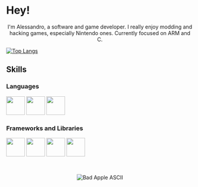 <h1>Hey!</h1>
<p align="center">I'm Alessandro, a software and game developer. I really enjoy modding and hacking games, especially Nintendo ones. Currently focused on ARM and C.</p>

<p>
  <a href="https://github.com/CardinalSys">
    <img src="https://github-readme-stats.vercel.app/api/top-langs/?username=CardinalSys&layout=compact" alt="Top Langs">
  </a>
</p>

<h2>Skills</h2>

<h3>Languages</h3>

<p>
  <img src="https://cdn.jsdelivr.net/gh/devicons/devicon@latest/icons/csharp/csharp-original.svg"  style="height: 50px" />       
  <img src="https://cdn.jsdelivr.net/gh/devicons/devicon@latest/icons/c/c-original.svg"  style="height: 50px"/>
  <img src="https://cdn.jsdelivr.net/gh/devicons/devicon@latest/icons/cplusplus/cplusplus-original.svg" style="height: 50px" />         
</p>

<h3>Frameworks and Libraries</h3>

<p>
  <img src="https://cdn.jsdelivr.net/gh/devicons/devicon@latest/icons/unity/unity-original.svg"  style="height: 50px"/>
  <img src="https://cdn.jsdelivr.net/gh/devicons/devicon@latest/icons/unrealengine/unrealengine-original.svg"  style="height: 50px"/>
  <img src="https://cdn.jsdelivr.net/gh/devicons/devicon@latest/icons/dotnetcore/dotnetcore-original.svg"  style="height: 50px"/>
  <img src="https://cdn.jsdelivr.net/gh/devicons/devicon@latest/icons/qt/qt-original.svg"  style="height: 50px"/>          
</p>

<br>
<p align="center">
  <img src="https://c.tenor.com/SN9Y2YGIqfwAAAAC/tenor.gif" alt="Bad Apple ASCII">
</p>
